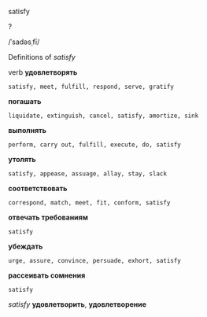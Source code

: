 satisfy

?

/ˈsadəsˌfī/

Definitions of _satisfy_

verb
**удовлетворять**

    satisfy, meet, fulfill, respond, serve, gratify
**погашать**

    liquidate, extinguish, cancel, satisfy, amortize, sink
**выполнять**

    perform, carry out, fulfill, execute, do, satisfy
**утолять**

    satisfy, appease, assuage, allay, stay, slack
**соответствовать**

    correspond, match, meet, fit, conform, satisfy
**отвечать требованиям**

    satisfy
**убеждать**

    urge, assure, convince, persuade, exhort, satisfy
**рассеивать сомнения**

    satisfy

_satisfy_
**удовлетворить**, **удовлетворение**